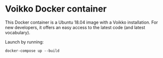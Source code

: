 # Voikko Docker container

This Docker container is a Ubuntu 18.04 image with a Voikko installation. For new developers, it offers an easy access to the latest code (and latest vocabulary).

Launch by running:

    docker-compose up --build
